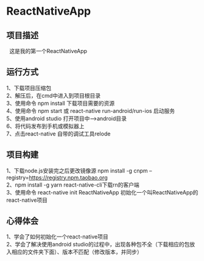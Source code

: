 ReactNativeApp
================================   

项目描述
--------------------------------
   这是我的第一个ReactNativeApp  
   
运行方式
---------------------------------
   1、下载项目压缩包  
   2、解压后，在cmd中进入到项目根目录  
   3、使用命令 npm install 下载项目需要的资源  
   4、使用命令 npm start 或 react-native run-android/run-ios 启动服务  
   5、使用android studio 打开项目中——>android目录  
   6、将代码发布到手机或模拟器上  
   7、点击react-native 自带的调试工具relode  
      
项目构建   
 ---------------------------------  
   1、下载node.js安装完之后更改镜像源 npm install -g cnpm –registry=https://registry.npm.taobao.org  
   2、npm install -g yarn react-native-cli下载rn的客户端  
   3、使用命令 react-native init ReactNativeApp 初始化一个叫ReactNativeApp的react-native项目  
      
心得体会  
 ---------------------------------  
   1、学会了如何初始化一个react-native项目  
   2、学会了解决使用android studio的过程中，出现各种包不全（下载相应的包放入相应的文件夹下面）、版本不匹配（修改版本，并同步） 

  
